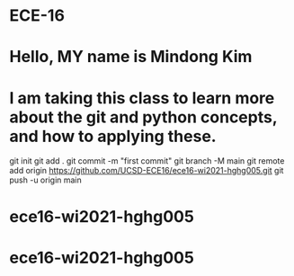# ECE-16
# Hello, MY name is Mindong Kim
# I am taking this class to learn more about the git and python concepts, and how to applying these.
git init
git add .
git commit -m "first commit"
git branch -M main
git remote add origin https://github.com/UCSD-ECE16/ece16-wi2021-hghg005.git
git push -u origin main
# ece16-wi2021-hghg005
# ece16-wi2021-hghg005

